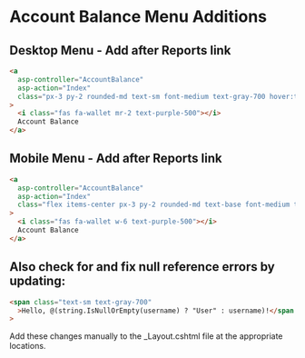 # Account Balance Menu Additions

## Desktop Menu - Add after Reports link

```html
<a
  asp-controller="AccountBalance"
  asp-action="Index"
  class="px-3 py-2 rounded-md text-sm font-medium text-gray-700 hover:text-gray-900 hover:bg-gray-50 flex items-center"
>
  <i class="fas fa-wallet mr-2 text-purple-500"></i>
  Account Balance
</a>
```

## Mobile Menu - Add after Reports link

```html
<a
  asp-controller="AccountBalance"
  asp-action="Index"
  class="flex items-center px-3 py-2 rounded-md text-base font-medium text-gray-700 hover:text-gray-900 hover:bg-gray-50"
>
  <i class="fas fa-wallet w-6 text-purple-500"></i>
  Account Balance
</a>
```

## Also check for and fix null reference errors by updating:

```html
<span class="text-sm text-gray-700"
  >Hello, @(string.IsNullOrEmpty(username) ? "User" : username)!</span
>
```

Add these changes manually to the \_Layout.cshtml file at the appropriate locations.
